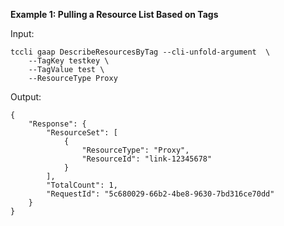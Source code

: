 **Example 1: Pulling a Resource List Based on Tags**



Input: 

```
tccli gaap DescribeResourcesByTag --cli-unfold-argument  \
    --TagKey testkey \
    --TagValue test \
    --ResourceType Proxy
```

Output: 
```
{
    "Response": {
        "ResourceSet": [
            {
                "ResourceType": "Proxy",
                "ResourceId": "link-12345678"
            }
        ],
        "TotalCount": 1,
        "RequestId": "5c680029-66b2-4be8-9630-7bd316ce70dd"
    }
}
```

